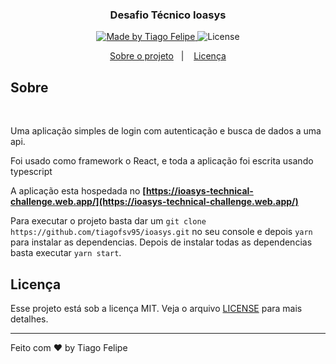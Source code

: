 <h3 align="center">
  Desafio Técnico Ioasys
</h3>

<p align="center">
  <a href="https://www.linkedin.com/in/tiago-felipe-sanches-vieira-457764139/r">
    <img alt="Made by Tiago Felipe" src="https://img.shields.io/badge/made%20by-Tiago%20Felipe-%2304D361">
  </a>

  <img alt="License" src="https://img.shields.io/badge/license-MIT-%2304D361">
</p>

<p align="center">
  <a href="#rocket">Sobre o projeto</a>&nbsp;&nbsp;&nbsp;|&nbsp;&nbsp;&nbsp;
  <a href="#memo-licença">Licença</a>
</p>

## Sobre

<br/>
<p>Uma aplicação simples de login com autenticação e busca de dados a uma api.</p>

<p>Foi usado como framework o React, e toda a aplicação foi escrita usando typescript</p>

A aplicação esta hospedada no **[https://ioasys-technical-challenge.web.app/](https://ioasys-technical-challenge.web.app/)**


Para executar o projeto basta dar um `git clone https://github.com/tiagofsv95/ioasys.git` no seu console e depois `yarn` para instalar as dependencias. Depois de instalar todas as dependencias basta executar `yarn start`.

## Licença

Esse projeto está sob a licença MIT. Veja o arquivo [LICENSE](LICENSE) para mais detalhes.

---

Feito com ❤️ by Tiago Felipe
